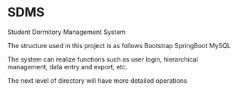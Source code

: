 # SDMS
Student Dormitory Management System

The structure used in this project is as follows
Bootstrap
SpringBoot
MySQL

The system can realize functions such as user login, hierarchical management, data entry and export, etc.

The next level of directory will have more detailed operations

